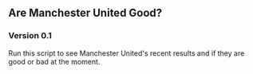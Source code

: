 ## Are Manchester United Good?

### Version 0.1
Run this script to see Manchester United's recent results and if they are good or bad at the moment.